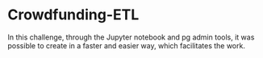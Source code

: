 # Crowdfunding-ETL

In this challenge, through the Jupyter notebook and pg admin tools, it was possible to create in a faster and easier way, which facilitates the work.
